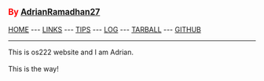 ---
---
<span style="color:red; font-weight:bold; font-size:larger;">By [AdrianRamadhan27](https://github.com/AdrianRamadhan27)</span>
<br><br>
[HOME](https://adrianramadhan27.github.io/os222/) ---
[LINKS](https://adrianramadhan27.github.io/os222/LINKS/) ---
[TIPS](https://adrianramadhan27.github.io/os222//TIPS/) ---
[LOG](https://adrianramadhan27.github.io/os222/TXT/mylog.txt) ---
[TARBALL](SandBox/cbkadal.tar.xz) ---
[GITHUB](https://github.com/AdrianRamadhan27/os222/)
<br>
<hr>
This is os222 website and I am Adrian.
<br><br>
This is the way!
<br>

<br>
